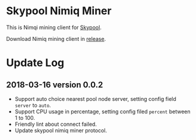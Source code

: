 # Skypool Nimiq Miner

This is Nimqi mining client for [Skypool](https://nimiq.skypool.org).

Download Nimiq mining client in [release](https://github.com/skypool-org/skypool-nimiq-miner/releases).

# Update Log
## 2018-03-16 version 0.0.2
* Support auto choice nearest pool node server, setting config field `server` to `auto`.
* Support CPU usage in percentage, setting config filed `percent` between 1 to 100.
* Friendly lint about connect failed.
* Update skypool nimiq miner protocol.
